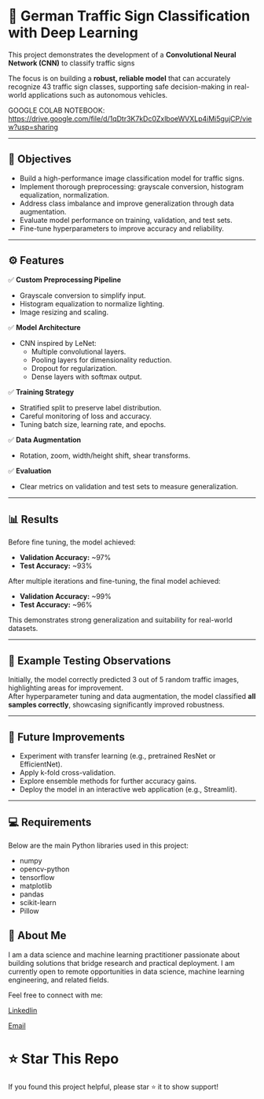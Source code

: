 

# 🛑 German Traffic Sign Classification with Deep Learning

This project demonstrates the development of a **Convolutional Neural Network (CNN)** to classify traffic signs 

The focus is on building a **robust, reliable model** that can accurately recognize 43 traffic sign classes, supporting safe decision-making in real-world applications such as autonomous vehicles.

GOOGLE COLAB NOTEBOOK: https://drive.google.com/file/d/1qDtr3K7kDc0ZxlboeWVXLp4iMi5gujCP/view?usp=sharing

---

## 🎯 Objectives

- Build a high-performance image classification model for traffic signs.
- Implement thorough preprocessing: grayscale conversion, histogram equalization, normalization.
- Address class imbalance and improve generalization through data augmentation.
- Evaluate model performance on training, validation, and test sets.
- Fine-tune hyperparameters to improve accuracy and reliability.

---

## ⚙️ Features

✅ **Custom Preprocessing Pipeline**
- Grayscale conversion to simplify input.
- Histogram equalization to normalize lighting.
- Image resizing and scaling.

✅ **Model Architecture**
- CNN inspired by LeNet:
  - Multiple convolutional layers.
  - Pooling layers for dimensionality reduction.
  - Dropout for regularization.
  - Dense layers with softmax output.

✅ **Training Strategy**
- Stratified split to preserve label distribution.
- Careful monitoring of loss and accuracy.
- Tuning batch size, learning rate, and epochs.

✅ **Data Augmentation**
- Rotation, zoom, width/height shift, shear transforms.

✅ **Evaluation**
- Clear metrics on validation and test sets to measure generalization.

---

## 📊 Results

Before fine tuning, the model achieved:

- **Validation Accuracy:** ~97%
- **Test Accuracy:** ~93%

After multiple iterations and fine-tuning, the final model achieved:

- **Validation Accuracy:** ~99%
- **Test Accuracy:** ~96%

This demonstrates strong generalization and suitability for real-world datasets.

---

## 🧪 Example Testing Observations

Initially, the model correctly predicted 3 out of 5 random traffic images, highlighting areas for improvement.  
After hyperparameter tuning and data augmentation, the model classified **all samples correctly**, showcasing significantly improved robustness.

---

## 🧠 Future Improvements

- Experiment with transfer learning (e.g., pretrained ResNet or EfficientNet).
- Apply k-fold cross-validation.
- Explore ensemble methods for further accuracy gains.
- Deploy the model in an interactive web application (e.g., Streamlit).

---

## 💻 Requirements

Below are the main Python libraries used in this project:

- numpy
- opencv-python
- tensorflow
- matplotlib
- pandas
- scikit-learn
- Pillow


## 💼 About Me

I am a data science and machine learning practitioner passionate about building solutions that bridge research and practical deployment.
I am currently open to remote opportunities in data science, machine learning engineering, and related fields.

Feel free to connect with me:

[Linkedlin](https://www.linkedin.com/in/patrickedosoma/)

[Email](edosomapatrick41@gmail.com)


# ⭐️ Star This Repo

If you found this project helpful, please star ⭐️ it to show support!
